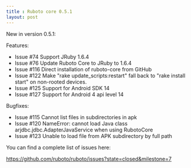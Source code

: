 ```yaml
---
title : Ruboto core 0.5.1
layout: post
---
```

New in version 0.5.1:

Features:

* Issue #74 Support JRuby 1.6.4
* Issue #76 Update Ruboto Core to JRuby to 1.6.4
* Issue #116 Direct installation of ruboto-core from GitHub
* Issue #122 Make "rake update_scripts:restart" fall back to "rake install start" on non-rooted devices.
* Issue #125 Support for Android SDK 14
* Issue #127 Support for Android 4 api level 14

Bugfixes:

* Issue #115 Cannot list files in subdirectories in apk
* Issue #120 NameError: cannot load Java class arjdbc.jdbc.AdapterJavaService when using RubotoCore
* Issue #123 Unable to load file from APK subdirectory by full path

You can find a complete list of issues here:

https://github.com/ruboto/ruboto/issues?state=closed&milestone=7
